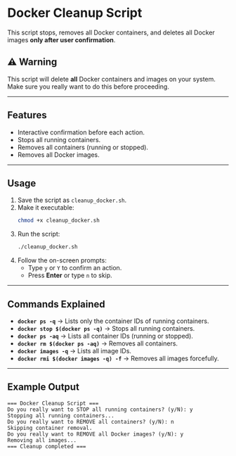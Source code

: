 # Docker Cleanup Script

This script stops, removes all Docker containers, and deletes all Docker images **only after user confirmation**.

## ⚠ Warning
This script will delete **all** Docker containers and images on your system.  
Make sure you really want to do this before proceeding.

---

## Features
- Interactive confirmation before each action.
- Stops all running containers.
- Removes all containers (running or stopped).
- Removes all Docker images.

---

## Usage

1. Save the script as `cleanup_docker.sh`.
2. Make it executable:
   ```bash
   chmod +x cleanup_docker.sh
   ```
3. Run the script:
   ```bash
   ./cleanup_docker.sh
   ```
4. Follow the on-screen prompts:
   - Type `y` or `Y` to confirm an action.
   - Press **Enter** or type `n` to skip.

---

## Commands Explained
- **`docker ps -q`** → Lists only the container IDs of running containers.
- **`docker stop $(docker ps -q)`** → Stops all running containers.
- **`docker ps -aq`** → Lists all container IDs (running or stopped).
- **`docker rm $(docker ps -aq)`** → Removes all containers.
- **`docker images -q`** → Lists all image IDs.
- **`docker rmi $(docker images -q) -f`** → Removes all images forcefully.

---

## Example Output
```text
=== Docker Cleanup Script ===
Do you really want to STOP all running containers? (y/N): y
Stopping all running containers...
Do you really want to REMOVE all containers? (y/N): n
Skipping container removal.
Do you really want to REMOVE all Docker images? (y/N): y
Removing all images...
=== Cleanup completed ===
```
